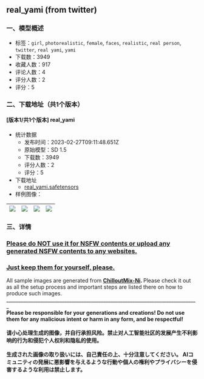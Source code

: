 ## real_yami (from twitter)
### 一、模型概述

- 标签：`girl`, `photorealistic`, `female`, `faces`, `realistic`, `real person`, `twitter`, `real yami`, `yami`
- 下载数：3949
- 收藏人数：917
- 评论人数：4
- 评分人数：2
- 评分：5

### 二、下载地址（共1个版本）

#### [版本1/共1个版本] real_yami

- 统计数据
  - 发布时间：2023-02-27T09:11:48.651Z
  - 原始模型：SD 1.5
  - 下载数：3949
  - 评分人数：2
  - 评分：5
- 下载地址
  - [real_yami.safetensors](https://civitai.com/api/download/models/15351)
- 样例图像：

| <img src="https://image.civitai.com/xG1nkqKTMzGDvpLrqFT7WA/21367d41-e0bd-4959-6bd2-cb9f3c09b800/width=450/155761.jpeg" /> | <img src="https://image.civitai.com/xG1nkqKTMzGDvpLrqFT7WA/3265265e-5e43-4d12-c381-e205d558ac00/width=450/155782.jpeg" /> | <img src="https://image.civitai.com/xG1nkqKTMzGDvpLrqFT7WA/ff20ea68-4cbe-426b-c096-096b716aca00/width=450/155595.jpeg" /> | <img src="https://image.civitai.com/xG1nkqKTMzGDvpLrqFT7WA/0178f242-b834-4a31-5fdc-5aef48c27a00/width=450/155892.jpeg" /> |
| ---- | ---- | ---- | ---- |


### 三、详情
<h3><u>Please do NOT use it for NSFW contents or upload any generated NSFW contents to any websites.</u></h3><h3><u>Just keep them for yourself, please.</u></h3><p></p><p>All sample images are generated from <a target="_blank" rel="ugc" href="https://civitai.com/models/6424/chilloutmix"><strong>ChilloutMix-Ni</strong></a><strong>. </strong>Please check it out as all the setup process and important steps are listed there on how to produce such images.<br />_______________________________________________________________________________<br /><strong>Please be responsible for your generations and creations! Do not use them for any malicious intent or harm in any form, and be respectful!</strong><br /><br /><strong>请小心处理生成的图像，并自行承担风险。禁止对人工智能社区的发展产生不利影响的行为和侵犯个人权利和隐私的使用。</strong><br /><br /><strong>生成された画像の取り扱いには、自己責任の上、十分注意してください。 AIコミュニティの発展に悪影響を与えるような行動や個人の権利やプライバシーを侵害するような利用は禁止します。</strong></p>